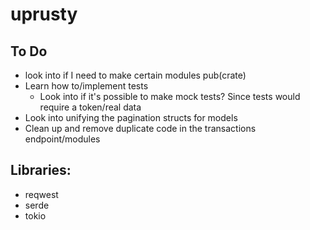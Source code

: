 # uprusty

## To Do 
- look into if I need to make certain modules pub(crate)
- Learn how to/implement tests
  - Look into if it's possible to make mock tests? Since tests would require a token/real data
- Look into unifying the pagination structs for models
- Clean up and remove duplicate code in the transactions endpoint/modules

## Libraries:
- reqwest
- serde
- tokio
